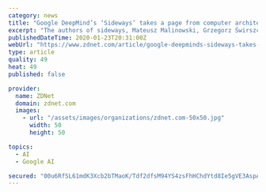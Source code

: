 ```yaml
---
category: news
title: "Google DeepMind’s ‘Sideways’ takes a page from computer architecture"
excerpt: "The authors of sideways, Mateusz Malinowski, Grzegorz Świrszcz, João Carreira, and Viorica Pătrăucean, all with the DeepMind unit of Google, noticed that a deep learning neural net is doing ..."
publishedDateTime: 2020-01-23T20:31:00Z
webUrl: "https://www.zdnet.com/article/google-deepminds-sideways-takes-a-page-from-computer-architecture/"
type: article
quality: 49
heat: 49
published: false

provider:
  name: ZDNet
  domain: zdnet.com
  images:
    - url: "/assets/images/organizations/zdnet.com-50x50.jpg"
      width: 50
      height: 50

topics:
  - AI
  - Google AI

secured: "00u6RfSL61mdK3Xcb2bTMaoK/Tdf2dfsM94YS4zsFhHChdYtd8Ie5gVE3AspAoVDeloqPrL6iP24vk0HDJGmlwiaTVCKvTp1nx5vzV1lGKfCLkeeOzCW0BU6asuOFvaRhk6cD6qcTjZ1+TUQ/8CrTQm7LlFDGwkrsAa3xiESQeEX3aygvHksHW99KIG4bDAMGv80Sr75fTJxApI8rUBK17X50tiu5z5hzq1n2hTTUulNtnEbIlVwDGo8b2mSlYjlTxs59I1llCuT0OS4PSPb8SFOeAi/MgJ/YErIKMRJiuzFciDD8vplRg8KIw7vycDp;m94ZXNEJp9w7LgoSEpDkVw=="
---
```


